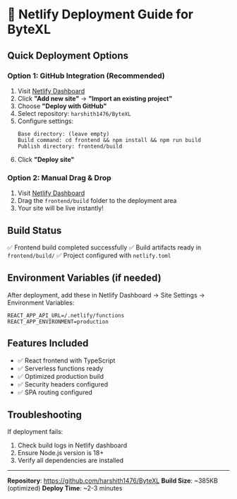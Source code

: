 # 🚀 Netlify Deployment Guide for ByteXL

## Quick Deployment Options

### Option 1: GitHub Integration (Recommended)
1. Visit [Netlify Dashboard](https://app.netlify.com/)
2. Click **"Add new site"** → **"Import an existing project"**
3. Choose **"Deploy with GitHub"**
4. Select repository: `harshith1476/ByteXL`
5. Configure settings:
   ```
   Base directory: (leave empty)
   Build command: cd frontend && npm install && npm run build
   Publish directory: frontend/build
   ```
6. Click **"Deploy site"**

### Option 2: Manual Drag & Drop
1. Visit [Netlify Dashboard](https://app.netlify.com/)
2. Drag the `frontend/build` folder to the deployment area
3. Your site will be live instantly!

## Build Status
✅ Frontend build completed successfully
✅ Build artifacts ready in `frontend/build/`
✅ Project configured with `netlify.toml`

## Environment Variables (if needed)
After deployment, add these in Netlify Dashboard → Site Settings → Environment Variables:
```
REACT_APP_API_URL=/.netlify/functions
REACT_APP_ENVIRONMENT=production
```

## Features Included
- ✅ React frontend with TypeScript
- ✅ Serverless functions ready
- ✅ Optimized production build
- ✅ Security headers configured
- ✅ SPA routing configured

## Troubleshooting
If deployment fails:
1. Check build logs in Netlify dashboard
2. Ensure Node.js version is 18+
3. Verify all dependencies are installed

---
**Repository**: https://github.com/harshith1476/ByteXL
**Build Size**: ~385KB (optimized)
**Deploy Time**: ~2-3 minutes
